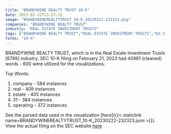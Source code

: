 ```yaml
---
title: "BRANDYWINE REALTY TRUST 10-K"
date: 2023-02-22T23:23:23
image: "BRANDYWINEREALTYTRUST_10-K_20230222-232323.png"
companies: "BRANDYWINE REALTY TRUST"
industry: "REAL ESTATE INVESTMENT TRUSTS"
tags: ["BRANDYWINE REALTY TRUST","REAL ESTATE INVESTMENT TRUSTS","02-21-2023","10-K"]
forms: "10-K"
---
```

BRANDYWINE REALTY TRUST, which is in the Real Estate Investment Trusts [6798] industry, SEC 10-K filing on February 21, 2023 had 40981 (cleaned) words - 600 were utilized for the visualizations.

Top Words:
1. company - 584 instances
2. real - 409 instances
3. estate - 405 instances
4. 31 - 384 instances
5. operating - 372 instances


See the parsed data used in the visualization [here]({{< staticlink name=BRANDYWINEREALTYTRUST_10-K_20230222-232323.json >}}).  
View the actual filing on the SEC website [here](https://www.sec.gov/Archives/edgar/data/1060386/0000790816-23-000013.txt)